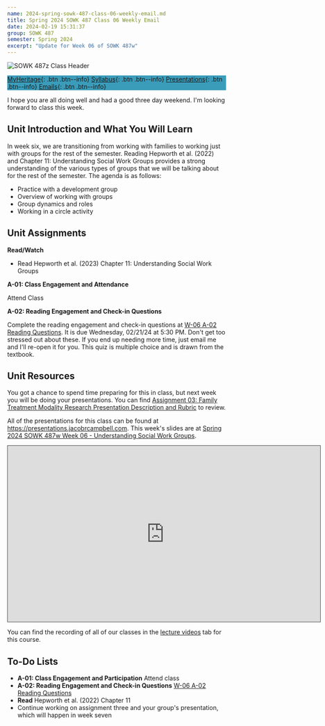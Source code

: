 ```yaml
---
name: 2024-spring-sowk-487-class-06-weekly-email.md
title: Spring 2024 SOWK 487 Class 06 Weekly Email
date: 2024-02-19 15:31:37
group: SOWK 487
semester: Spring 2024
excerpt: "Update for Week 06 of SOWK 487w"
---
```


![SOWK 487z Class Header](https://jacobrcampbell.com/assets/media/2024-01-19-sowk-487w-email-header-image.jpg)

<div style="background-color: #3b9cba; width: 100%;" markdown="1">

[MyHeritage](https://myheritage.heritage.edu/ICS/Academics/SOWK/SOWK_487W/2324_SP-SOWK_487W-1/){: .btn .btn--info}
[Syllabus](https://jacobrcampbell.com/assets/media/2024-spring-sowk-487w-1-course-syllabus-campbell.pdf){: .btn .btn--info}
[Presentations](https://presentations.jacobrcampbell.com){: .btn .btn--info}
[Emails](https://jacobrcampbell.com/communications/){: .btn .btn--info}

</div>

I hope you are all doing well and had a good three day weekend. I'm looking forward to class this week. 

## Unit Introduction and What You Will Learn

In week six, we are transitioning from working with families to working just with groups for the rest of the semester. Reading Hepworth et al. (2022) and Chapter 11: Understanding Social Work Groups provides a strong understanding of the various types of groups that we will be talking about for the rest of the semester. The agenda is as follows:

- Practice with a development group
- Overview of working with groups
- Group dynamics and roles
- Working in a circle activity

## Unit Assignments

**Read/Watch**

- Read Hepworth et al. (2023) Chapter 11: Understanding Social Work Groups

**A-01: Class Engagement and Attendance**

Attend Class

**A-02: Reading Engagement and Check-in Questions**

Complete the reading engagement and check-in questions at [W-06 A-02 Reading Questions](https://myheritage.heritage.edu/ICS/Academics/SOWK/SOWK_487W/2324_SP-SOWK_487W-1/Assignments.jnz?portlet=Coursework&screen=AssignmentDetailView&screenType=change&id=7d0fb5ef-56e6-4976-919a-62d9a6175004). It is due Wednesday, 02/21/24 at 5:30 PM. Don't get too stressed out about these. If you end up needing more time, just email me and I'll re-open it for you. This quiz is multiple choice and is drawn from the textbook.


## Unit Resources

You got a chance to spend time preparing for this in class, but next week you will be doing your presentations. You can find [Assignment 03: Family Treatment Modality Research Presentation Description and Rubric](https://myheritage.heritage.edu/ICS/Portlets/ICS/Handoutportlet/viewhandler.ashx?handout_id=1872a4dc-e91d-4302-80b1-fa3600f0316c) to review.

All of the presentations for this class can be found at <https://presentations.jacobrcampbell.com>. This week's slides are at [Spring 2024 SOWK 487w Week 06 - Understanding Social Work Groups](https://presentations.jacobrcampbell.com/qUdS2t).

<iframe src="https://presentations.jacobrcampbell.com/qUdS2t/embed" height="405" width="720" style="border: 1px solid #464646;" allowfullscreen allow="autoplay"></iframe>

You can find the recording of all of our classes in the [lecture videos](https://myheritage.heritage.edu/ICS/Academics/SOWK/SOWK_460W/2324_SP-SOWK_460W-1/Lecture_Videos.jnz) tab for this course. 

## To-Do Lists

- **A-01: Class Engagement and Participation** Attend class
- **A-02: Reading Engagement and Check-in Questions** [W-06 A-02 Reading Questions](https://myheritage.heritage.edu/ICS/Academics/SOWK/SOWK_487W/2324_SP-SOWK_487W-1/Assignments.jnz?portlet=Coursework&screen=AssignmentDetailView&screenType=change&id=7d0fb5ef-56e6-4976-919a-62d9a6175004)
- **Read** Hepworth et al. (2022) Chapter 11
- Continue working on assignment three and your group's presentation, which will happen in week seven